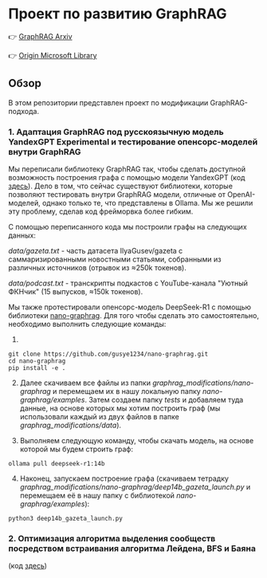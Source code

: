 # Проект по развитию GraphRAG

👉 [GraphRAG Arxiv](https://arxiv.org/pdf/2404.16130)

👉 [Origin Microsoft Library](https://github.com/microsoft/graphrag)

## Обзор

В этом репозитории представлен проект по модификации GraphRAG-подхода.

### 1. Адаптация GraphRAG под русскоязычную модель YandexGPT Experimental и тестирование опенсорс-моделей внутри GraphRAG
Мы переписали библиотеку GraphRAG так, чтобы сделать доступной возможность построения графа с помощью модели YandexGPT (код [здесь](https://github.com/alinaavanesyan/GraphRAG_for_YandexGPT)). Дело в том, что сейчас существуют библиотеки, которые позволяют тестировать внутри GraphRAG модели, отличные от OpenAI-моделей, однако только те, что представлены в Ollama. Мы же решили эту проблему, сделав код фрейморвка более гибким.

С помощью переписанного кода мы построили графы на следующих данных:

*data/gazeta.txt* - часть датасета IlyaGusev/gazeta с саммаризированными новостными статьями, собранными из различных источников (отрывок из ≈250k токенов).

*data/podcast.txt* - транскрипты подкастов с YouTube-канала "Уютный ФКНчик" (15 выпусков, ≈150k токенов).

Мы также протестировали опенсорс-модель DeepSeek-R1 с помощью библиотеки [nano-graphrag](https://github.com/gusye1234/nano-graphrag).
Для того чтобы сделать это самостоятельно, необходимо выполнить следующие команды:

1.
```
git clone https://github.com/gusye1234/nano-graphrag.git
cd nano-graphrag
pip install -e .
```
2. Далее скачиваем все файлы из папки *graphrag_modifications/nano-graphrag* и перемещаем их в нашу локальную папку *nano-graphrag/examples*. Затем создаем папку *tests* и добавляем туда данные, на основе которых мы хотим построить граф (мы использовали каждый из двух файлов в папке *graphrag_modifications/data*).

5. Выполняем следующую команду, чтобы скачать модель, на основе которой мы будем строить граф:
```
ollama pull deepseek-r1:14b
```
4. Наконец, запускаем построение графа (скачиваем тетрадку *graphrag_modifications/nano-graphrag/deep14b_gazeta_launch.py* и перемещаем её в нашу папку с библиотекой *nano-graphrag/examples*):
```
python3 deep14b_gazeta_launch.py
```

### 2. Оптимизация алгоритма выделения сообществ посредством встраивания алгоритма Лейдена, BFS и Баяна
(код [здесь](https://github.com/mashagodunova/graphrag))
